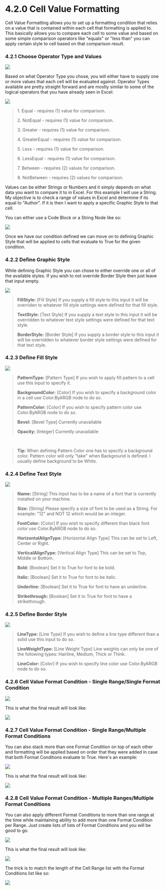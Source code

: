 # 4.2.0 Cell Value Formatting

Cell Value Formatting allows you to set up a formatting condition that relies on a value that is contained within each cell that formatting is applied to. This basically allows you to compare each cell to some value and based on some simple comparison operators like "equals" or "less than" you can apply certain style to cell based on that comparison result. 

### 4.2.1 Choose Operator Type and Values

![](cellValue1.png)

Based on what Operator Type you chose, you will either have to supply one or more values that each cell will be evaluated against. Operator Types available are pretty straight forward and are mostly similar to some of the logical operators that you have already seen in Excel: 

![](cellValue2.png)

<blockquote>
<p> 1. Equal - requires (1) value for comparison. </p>
<p> 2. NotEqual - requires (1) value for comparison. </p>
<p> 3. Greater - requires (1) value for comparison. </p>
<p> 4. GreaterEqual - requires (1) value for comparison. </p>
<p> 5. Less - requires (1) value for comparison. </p>
<p> 6. LessEqual - requires (1) value for comparison. </p>
<p> 7. Between - requires (2) values for comparison. </p>
<p> 8. NotBetween - requires (2) values for comparison. </p>
</blockquote>

Values can be either Strings or Numbers and it simply depends on what data you want to compare it to in Excel. For this example I will use a String. My objective is to check a range of values in Excel and determine if its equal to "Author". If it is then I want to apply a specific Graphic Style to that cell. 

You can either use a Code Block or a String Node like so:

![](cellValue3.png)

Once we have our condition defined we can move on to defining Graphic Style that will be applied to cells that evaluate to True for the given condition. 

### 4.2.2 Define Graphic Style

While defining Graphic Style you can chose to either override one or all of the available styles. If you wish to not override Border Style then just leave that input empty.

![](cellValue4.png)

<blockquote>
<p><b> FillStyle:</b> [Fill Style] If you supply a fill style to this input it will be overriden to whatever fill style settings were defined for that fill style.</p>
<p><b> TextStyle:</b> [Text Style] If you supply a text style to this input it will be overridden to whatever text style settings were defined for that text style.</p>
<p><b> BorderStyle:</b> [Border Style] If you supply a border style to this input it will be overridden to whatever border style settings were defined for that text style.</p>
</blockquote>

### 4.2.3 Define Fill Style

![](cellValue5.png)

<blockquote>
<p><b> PatternType:</b> [Pattern Type] If you wish to apply fill pattern to a cell use this input to specify it.</p>
<p><b> BackgroundColor:</b> [Color] If you wish to specify a background color in a cell use Color.ByARGB node to do so.</p>
<p><b> PatternColor:</b> [Color] If you wish to specify pattern color use Color.ByARGB node to do so.</p>
<p><b> Bevel:</b> [Bevel Type] Currently unavailable </p>
<p><b> Opacity:</b> [Integer] Currently unavailable </p>
</blockquote>

&nbsp;
<blockquote>
<p><b>Tip:</b> When defining Pattern Color one has to specify a background color. Pattern color will only "take" when Background is defined. I usually define background to be White. 
</blockquote>

### 4.2.4 Define Text Style

![](textStyle.png)

<blockquote>
<p><b> Name:</b> [String] This input has to be a name of a font that is currently installed on your machine.</p>
<p><b> Size:</b> [String] Please specify a size of font to be used as a String. For example: "12" and NOT 12 which would be an integer.</p>
<p><b> FontColor:</b> [Color] If you wish to specify different than black font color use Color.ByARGB node to do so.</p>
<p><b> HorizontalAlignType:</b> [Horizontal Align Type] This can be set to Left, Center or Right. </p>
<p><b> VerticalAlignType:</b> [Vertical Align Type] This can be set to Top, Middle or Bottom. </p>
<p><b> Bold:</b> [Boolean] Set it to True for font to be bold. </p>
<p><b> Italic:</b> [Boolean] Set it to True for font to be italic.</p>
<p><b> Underline:</b> [Boolean] Set it to True for font to have an underline.</p>
<p><b> Strikethrough:</b> [Boolean] Set it to True for font to have a strikethrough.</p>
</blockquote>

### 4.2.5 Define Border Style

![](borderStyle.png)

<blockquote>
<p><b> LineType:</b> [Line Type] If you wish to define a line type different than a solid use this input to do so.</p>
<p><b> LineWeightType:</b> [Line Weight Type] Line weights can only be one of the following types: Hairline, Medium, Thick or Think.</p>
<p><b> LineColor:</b> [Color] If you wish to specify line color use Color.ByARGB node to do so.</p>
</blockquote>

### 4.2.6 Cell Value Format Condition - Single Range/Single Format Condition

![](cellValue6.png)

This is what the final result will look like:

![](cellValue8.png)

### 4.2.7 Cell Value Format Condition - Single Range/Multiple Format Conditions

You can also stack more than one Format Condition on top of each other and formatting will be applied based on order that they were added in case that both Format Conditions evaluate to True. Here's an example:

![](cellValue9.png)

This is what the final result will look like:

![](cellValue10.png)

### 4.2.8 Cell Value Format Condition - Multiple Ranges/Multiple Format Conditions

You can also apply different Format Conditions to more than one range at the time while maintaining ability to add more than one Format Condition per Range. Just create lists of lists of Format Conditions and you will be good to go. 

![](cellValue11.png)

This is what the final result will look like:

![](cellValue12.png)

The trick is to match the length of the Cell Range list with the Format Conditions list like so: 

![](cellValue13.png)

